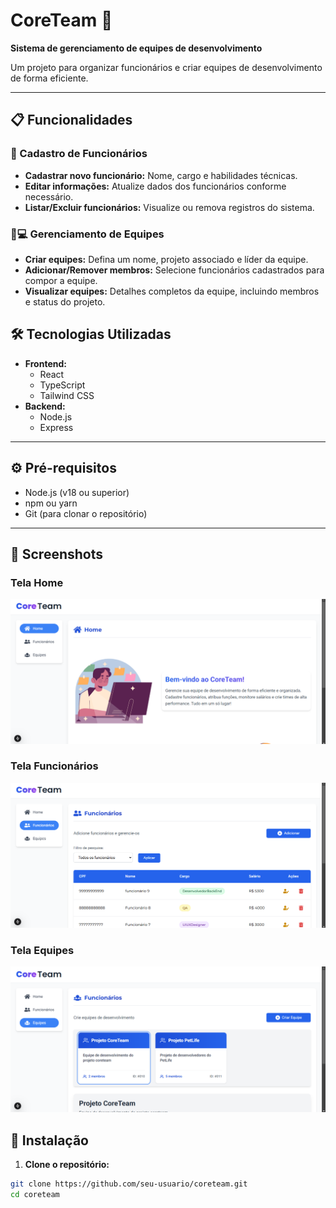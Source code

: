 # CoreTeam 🚀

**Sistema de gerenciamento de equipes de desenvolvimento**

Um projeto para organizar funcionários e criar equipes de desenvolvimento de forma eficiente.

---

## 📋 Funcionalidades

### 👤 Cadastro de Funcionários

- **Cadastrar novo funcionário:** Nome, cargo e habilidades técnicas.
- **Editar informações:** Atualize dados dos funcionários conforme necessário.
- **Listar/Excluir funcionários:** Visualize ou remova registros do sistema.

### 🧑💻 Gerenciamento de Equipes

- **Criar equipes:** Defina um nome, projeto associado e líder da equipe.
- **Adicionar/Remover membros:** Selecione funcionários cadastrados para compor a equipe.
- **Visualizar equipes:** Detalhes completos da equipe, incluindo membros e status do projeto.

## 🛠️ Tecnologias Utilizadas

- **Frontend:**
  - React
  - TypeScript
  - Tailwind CSS
- **Backend:**
  - Node.js
  - Express

---

## ⚙️ Pré-requisitos

- Node.js (v18 ou superior)
- npm ou yarn
- Git (para clonar o repositório)

---

## 📸 Screenshots

### Tela Home

![Tela home](./public/assets/Captura%20de%20tela%202025-02-03%20204104.png)

### Tela Funcionários

![Tela home](./public/assets/Captura%20de%20tela%202025-02-03%20204115.png)

### Tela Equipes

![Tela home](./public/assets/Captura%20de%20tela%202025-02-03%20204132.png)

## 🚀 Instalação

1. **Clone o repositório:**

```bash
git clone https://github.com/seu-usuario/coreteam.git
cd coreteam
```
